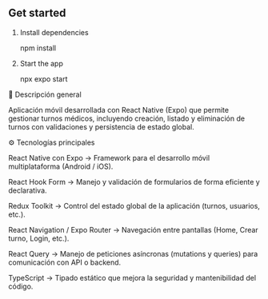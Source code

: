 ## Get started

1. Install dependencies

   npm install

2. Start the app

   npx expo start

🧩 Descripción general

Aplicación móvil desarrollada con React Native (Expo) que permite gestionar turnos médicos, incluyendo creación, listado y eliminación de turnos con validaciones y persistencia de estado global.

⚙️ Tecnologías principales

React Native con Expo → Framework para el desarrollo móvil multiplataforma (Android / iOS).

React Hook Form → Manejo y validación de formularios de forma eficiente y declarativa.

Redux Toolkit → Control del estado global de la aplicación (turnos, usuarios, etc.).

React Navigation / Expo Router → Navegación entre pantallas (Home, Crear turno, Login, etc.).

React Query → Manejo de peticiones asíncronas (mutations y queries) para comunicación con API o backend.

TypeScript → Tipado estático que mejora la seguridad y mantenibilidad del código.
